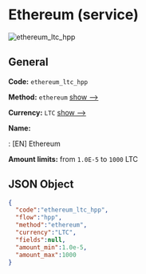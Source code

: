 
# Ethereum (service) 
![ethereum_ltc_hpp](https://static.openfintech.io/payment_methods/ethereum_ltc_hpp/logo.svg?w=400&c=v0.59.26#w200)  

## General 
 
**Code:** `ethereum_ltc_hpp` 
 
**Method:** `ethereum` 
 [show -->](/payment-methods/ethereum/) 
 
**Currency:** `LTC` [show -->](/currencies/LTC/) 
 
**Name:** 
 
:	[EN] Ethereum 
 
**Amount limits:** from `1.0E-5` to `1000` LTC 

## JSON Object 

```json
{
  "code":"ethereum_ltc_hpp",
  "flow":"hpp",
  "method":"ethereum",
  "currency":"LTC",
  "fields":null,
  "amount_min":1.0e-5,
  "amount_max":1000
}
```  
